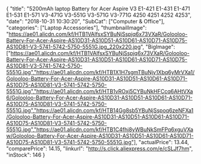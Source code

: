 {
	"title": "5200mAh laptop Battery for Acer Aspire V3 E1-421 E1-431 E1-471 E1-531 E1-571 V3-471G V3-551G V3-571G V3-771G 4250 4251 4252 4253",
	"date": "2018-10-31 10:30:20",
	"SubCat": ["Computer & Office"],
	"categories": ["Laptop Accessories"],
	"thumbnailImage": "https://ae01.alicdn.com/kf/HTB1VAlfsxSYBuNjSspjq6x73VXaR/Golooloo-Battery-For-Acer-Aspire-AS10D31-AS10D51-AS10D61-AS10D71-AS10D75-AS10D81-V3-5741-5742-5750-5551G.jpg_220x220.jpg",
	"BigImage": ["https://ae01.alicdn.com/kf/HTB1VAlfsxSYBuNjSspjq6x73VXaR/Golooloo-Battery-For-Acer-Aspire-AS10D31-AS10D51-AS10D61-AS10D71-AS10D75-AS10D81-V3-5741-5742-5750-5551G.jpg","https://ae01.alicdn.com/kf/HTB1X1H7sgmTBuNjy1Xbq6yMrVXa1/Golooloo-Battery-For-Acer-Aspire-AS10D31-AS10D51-AS10D61-AS10D71-AS10D75-AS10D81-V3-5741-5742-5750-5551G.jpg","https://ae01.alicdn.com/kf/HTB1vROxj5CYBuNkHFCcq6AHtVXa6/Golooloo-Battery-For-Acer-Aspire-AS10D31-AS10D51-AS10D61-AS10D71-AS10D75-AS10D81-V3-5741-5742-5750-5551G.jpg","https://ae01.alicdn.com/kf/HTB14Gg8sb5YBuNjSspoq6zeNFXa1/Golooloo-Battery-For-Acer-Aspire-AS10D31-AS10D51-AS10D61-AS10D71-AS10D75-AS10D81-V3-5741-5742-5750-5551G.jpg","https://ae01.alicdn.com/kf/HTB1C4fhj8yWBuNkSmFPq6xguVXaw/Golooloo-Battery-For-Acer-Aspire-AS10D31-AS10D51-AS10D61-AS10D71-AS10D75-AS10D81-V3-5741-5742-5750-5551G.jpg"],
	"actualPrice": 13.44,
	"comparePrice": 14.15,
	"linkurl": "http://s.click.aliexpress.com/e/cSLJf7hm",
	"inStock": 146
}
